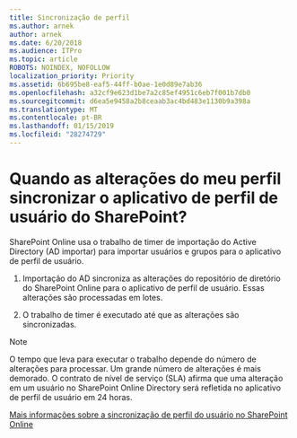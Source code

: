 ```yaml
---
title: Sincronização de perfil
ms.author: arnek
author: arnek
ms.date: 6/20/2018
ms.audience: ITPro
ms.topic: article
ROBOTS: NOINDEX, NOFOLLOW
localization_priority: Priority
ms.assetid: 6b695be8-eaf5-44ff-b0ae-1e0d89e7ab36
ms.openlocfilehash: a32cf9e623d1be7a2c85ef4951c6eb7f001b7db0
ms.sourcegitcommit: d6ea5e9458a2b8ceaab3ac4bd483e1130b9a398a
ms.translationtype: MT
ms.contentlocale: pt-BR
ms.lasthandoff: 01/15/2019
ms.locfileid: "28274729"
---
```

# <a name="when-do-my-profile-changes-sync-to-the-sharepoint-user-profile-application"></a>Quando as alterações do meu perfil sincronizar o aplicativo de perfil de usuário do SharePoint?

SharePoint Online usa o trabalho de timer de importação do Active Directory (AD importar) para importar usuários e grupos para o aplicativo de perfil de usuário. 
  
1. Importação do AD sincroniza as alterações do repositório de diretório do SharePoint Online para o aplicativo de perfil de usuário. Essas alterações são processadas em lotes.
    
2. O trabalho de timer é executado até que as alterações são sincronizadas.
    
> [!NOTE]
> O tempo que leva para executar o trabalho depende do número de alterações para processar. Um grande número de alterações é mais demorado. O contrato de nível de serviço (SLA) afirma que uma alteração em um usuário no SharePoint Online Directory será refletida no aplicativo de perfil de usuário em 24 horas. 
  
[Mais informações sobre a sincronização de perfil do usuário no SharePoint Online](https://go.microsoft.com/fwlink/?linkid=875671)
  

